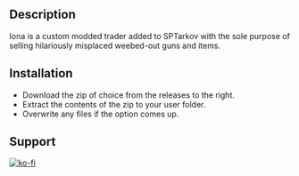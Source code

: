 ## Description

Iona is a custom modded trader added to SPTarkov with the sole purpose of selling hilariously misplaced weebed-out guns and items. 

## Installation

- Download the zip of choice from the releases to the right.
- Extract the contents of the zip to your user folder.
- Overwrite any files if the option comes up.

## Support 

[![ko-fi](https://ko-fi.com/img/githubbutton_sm.svg)](https://ko-fi.com/U7U8VYS86)
